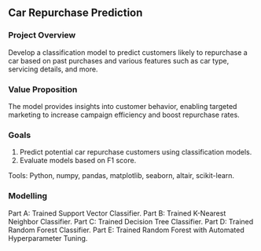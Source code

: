 ## Car Repurchase Prediction

### Project Overview
Develop a classification model to predict customers likely to repurchase a car based on past purchases and various features such as car type, servicing details, and more.

### Value Proposition
The model provides insights into customer behavior, enabling targeted marketing to increase campaign efficiency and boost repurchase rates.

### Goals
1. Predict potential car repurchase customers using classification models.
2. Evaluate models based on F1 score.
   
Tools: Python, numpy, pandas, matplotlib, seaborn, altair, scikit-learn.

### Modelling
Part A: Trained Support Vector Classifier.
Part B: Trained K-Nearest Neighbor Classifier.
Part C: Trained Decision Tree Classifier.
Part D: Trained Random Forest Classifier.
Part E: Trained Random Forest with Automated Hyperparameter Tuning.
